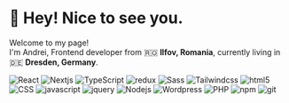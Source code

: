 <h1>👋 Hey! Nice to see you.</h1>


<p>Welcome to my page! </br> I'm Andrei, Frontend developer from 🇷🇴 <b>Ilfov, Romania</b>, currently living in 🇩🇪 <b>Dresden, Germany</b>. </p>
<p>
  <img alt="React" src="https://img.shields.io/badge/-React-45b8d8?style=flat-square&logo=react&logoColor=white" />
  <img alt="Nextjs" src="https://img.shields.io/badge/-Next.js-000?style=flat-square&logo=next.js&logoColor=white" />
  <img alt="TypeScript" src="https://img.shields.io/badge/-TypeScript-007ACC?style=flat-square&logo=typescript&logoColor=white" />
  <img alt="redux" src="https://img.shields.io/badge/-Redux-764ABC?style=flat-square&logo=redux&logoColor=white" />
  <img alt="Sass" src="https://img.shields.io/badge/-Sass-CC6699?style=flat-square&logo=sass&logoColor=white" />
  <img alt="Tailwindcss" src="https://img.shields.io/badge/-Tailwindcss-007ACC?style=flat-square&logo=tailwindcss&logoColor=white" />
  <img alt="html5" src="https://img.shields.io/badge/-HTML5-E34F26?style=flat-square&logo=html5&logoColor=white" />
  <img alt="CSS" src="https://img.shields.io/badge/-CSS-007ACC?style=flat-square&logo=css&logoColor=white" />
  <img alt="javascript" src="https://img.shields.io/badge/-JavaScript-yellow?style=flat-square&logo=javascript&logoColor=white" />
  <img alt="jquery" src="https://img.shields.io/badge/-JQuery-007ACC?style=flat-square&logo=jquery&logoColor=white" />
  <img alt="Nodejs" src="https://img.shields.io/badge/-Nodejs-43853d?style=flat-square&logo=Node.js&logoColor=white" />
  <img alt="Wordpress" src="https://img.shields.io/badge/-Wordpress-007ACC?style=flat-square&logo=wordpress&logoColor=white" />
  <img alt="PHP" src="https://img.shields.io/badge/-PHP-474a8a?style=flat-square&logo=php&logoColor=white" />
  <img alt="npm" src="https://img.shields.io/badge/-NPM-CB3837?style=flat-square&logo=npm&logoColor=white" />
  <img alt="git" src="https://img.shields.io/badge/-Git-F05032?style=flat-square&logo=git&logoColor=white" />
</p>